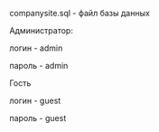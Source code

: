 companysite.sql - файл базы данных
<p>Администратор:</p>
<p>логин - admin</p>
<p>пароль - admin</p>
<p>Гость</p>
<p>логин - guest</p>
<p>пароль - guest</p>
